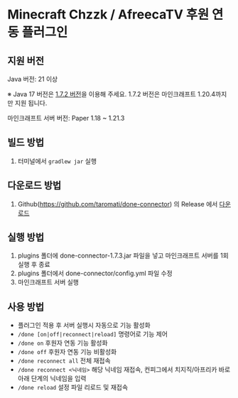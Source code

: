 # Minecraft Chzzk / AfreecaTV 후원 연동 플러그인

## **지원 버전**
Java 버전: 21 이상

※ Java 17 버전은 [1.7.2 버전](https://github.com/taromati/done-connector/releases/download/1.7.2/done-connector-1.7.2.jar)을 이용해 주세요. 1.7.2 버전은 마인크래프트 1.20.4까지만 지원 됩니다.

마인크래프트 서버 버전: Paper 1.18 ~ 1.21.3

## **빌드 방법**

1. 터미널에서 `gradlew jar` 실행

## **다운로드 방법**
1. Github(https://github.com/taromati/done-connector) 의 Release 에서 [다운로드](https://github.com/taromati/done-connector/releases/download/1.8.0/done-connector-1.8.0.jar)

## **실행 방법**

1. plugins 폴더에 done-connector-1.7.3.jar 파일을 넣고 마인크래프트 서버를 1회 실행 후 종료
2. plugins 폴더에서 done-connector/config.yml 파일 수정
3. 마인크래프트 서버 실행


## **사용 방법**

* 플러그인 적용 후 서버 실행시 자동으로 기능 활성화
* `/done [on|off|reconnect|reload]` 명령어로 기능 제어
* `/done on` 후원자 연동 기능 활성화
* `/done off` 후원자 연동 기능 비활성화
* `/done reconnect all` 전체 재접속
* `/done reconnect <닉네임>` 해당 닉네임 재접속, 컨피그에서 치지직/아프리카 바로 아래 단계의 닉네임을 입력
* `/done reload` 설정 파일 리로드 및 재접속
